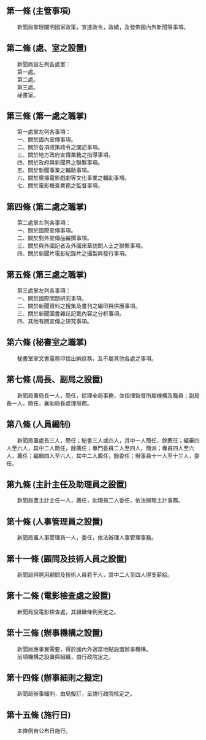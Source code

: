 第一條 (主管事項)
-----------------
　　新聞局掌理闡明國家政策，宣達政令，政績，及發佈國內外新聞等事項。  


第二條 (處、室之設置)
---------------------
　　新聞局設左列各處室：  
　　第一處。  
　　第二處。  
　　第三處。  
　　祕書室。  


第三條 (第一處之職掌)
---------------------
　　第一處掌左列各事項：  
　　一、關於國內宣傳事項。  
　　二、關於各項政策政令之闡述事項。  
　　三、關於地方政府宣傳業務之指導事項。  
　　四、關於政府與新聞界之聯繫事項。  
　　五、關於新聞事業之輔助事項。  
　　六、關於廣播電影戲劇等文化事業之輔助事項。  
　　七、關於電影檢查業務之監督事項。  


第四條 (第二處之職掌)
---------------------
　　第二處掌左列各事項：  
　　一、關於國際宣傳事項。  
　　二、關於對外宣傳品編撰事項。  
　　三、關於與外國記者及外國來華訪問人士之聯繫事項。  
　　四、關於新聞片電影紀錄片之攝製與發行事項。  


第五條 (第三處之職掌)
---------------------
　　第三處掌左列各事項：  
　　一、關於國際問題研究事項。  
　　二、關於新聞資料之搜集及書刊之編印與供應事項。  
　　三、關於新聞圖書雜誌記載內容之分析事項。  
　　四、其他有關宣傳之研究事項。  


第六條 (秘書室之職掌)
---------------------
　　秘書室掌文書電務印信出納庶務，及不屬其他各處之事項。  


第七條 (局長、副局之設置)
-------------------------
　　新聞局置局長一人，簡任，綜理全局事務，並指揮監督所屬機構及職員；副局長一人，簡任，襄助局長處理局務。  


第八條 (人員編制)
-----------------
　　新聞局置處長三人，簡任；秘書三人或四人，其中一人簡任，餘薦任；編審四人至六人，其中二人簡任，餘薦任；專門委員二人至四人，簡派；專員四人至六人，薦任；編輯四人至六人，其中二人薦任，餘委任；辦事員十一人至十三人，委任。  


第九條 (主計主任及助理員之設置)
-------------------------------
　　新聞局置主計主任一人，薦任，助理員二人委任，依法辦理主計事務。  


第十條 (人事管理員之設置)
-------------------------
　　新聞局置人事管理員一人，委任，依法辦理人事管理事務。  


第十一條 (顧問及技術人員之設置)
-------------------------------
　　新聞局得聘用顧問及技術人員若干人，其中二人至四人得支薪給。  


第十二條 (電影檢查處之設置)
---------------------------
　　新聞局設電影檢查處，其組織條例另定之。  


第十三條 (辦事機構之設置)
-------------------------
　　新聞局應事實需要，得於國內外適當地點設置辦事機構。  
　　前項機構之設置與組織，由行政院定之。  


第十四條 (辦事細則之擬定)
-------------------------
　　新聞局辦事細則，由局擬訂，呈請行政院核定之。  


第十五條 (施行日)
-----------------
　　本條例自公布日施行。